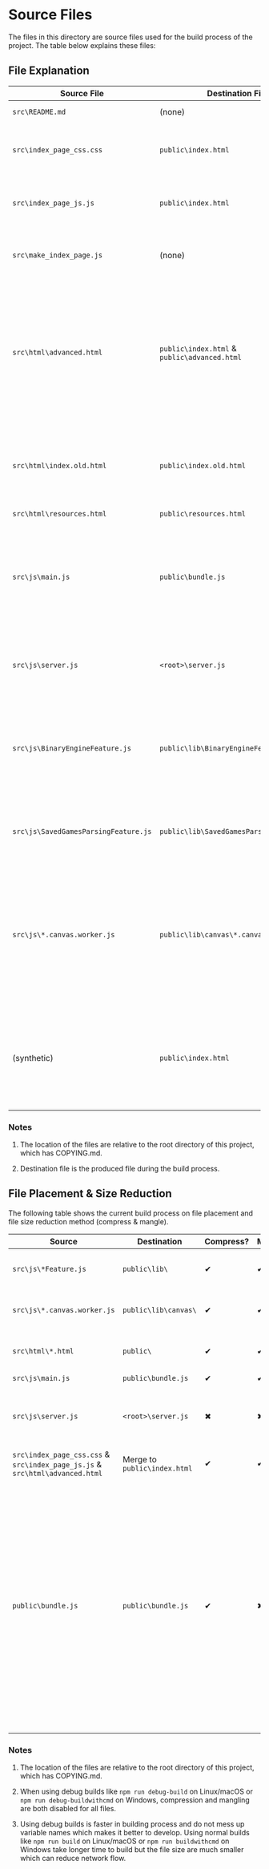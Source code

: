 ﻿# Source Files

The files in this directory are source files used for the build process of the project. The table below explains these files:

## File Explanation

| Source File                          | Destination File                             | Description                                                                                                                                                                                                                                                                                                                                             |
| ------------------------------------ | -------------------------------------------- | ------------------------------------------------------------------------------------------------------------------------------------------------------------------------------------------------------------------------------------------------------------------------------------------------------------------------------------------------------- |
| `src\README.md`                      | (none)                                       | This README, explaining the source files.                                                                                                                                                                                                                                                                                                               |
| `src\index_page_css.css`             | `public\index.html`                          | The additional Cascade Style Sheet to append to index.html (at the end of HTML head), which is based on advanced.html                                                                                                                                                                                                                                   |
| `src\index_page_js.js`               | `public\index.html`                          | The additional JavaScript to append to index.html (at the beginning of HTML body), which is based on advanced.html                                                                                                                                                                                                                                      |
| `src\make_index_page.js`             | (none)                                       | The script that builds index.html from `src\html\advanced.html`, `src\index_page_css.css` and `src\index_page_js.js`.                                                                                                                                                                                                                                   |
| `src\html\advanced.html`             | `public\index.html` & `public\advanced.html` | The main Hyper Text Markup Language file, "Advanced analysis" page, containing all function of themes, advanced timing system, play mode control, in browser Fairy-Stockfish, user piece graphics and variant settings; part of review mode and board setup; all HTML elements on the main page; interface to PGN/EPD parser and binary engine loading. |
| `src\html\index.old.html`            | `public\index.old.html`                      | This file is the legacy index.html which has some problems with Firefox, as it uses iframe to import advanced.html which might be problematic for WASM in Firefox. Not accessible directly from the page.                                                                                                                                               |
| `src\html\resources.html`            | `public\resources.html`                      | The "Resources" page.                                                                                                                                                                                                                                                                                                                                   |
| `src\js\main.js`                     | `public\bundle.js`                           | The main JavaScript file attached to advanced.html which imports ffish.js & Chessground X, and contains all function of position variants (custom positions), board logic and notation system; most of interactive analysis, board setup and search move dialog; part of review mode.                                                                   |
| `src\js\server.js`                   | `<root>\server.js`                           | The fairyground server or backend, which is the controller of binary engines and communicates with the webpage through WebSocket.                                                                                                                                                                                                                       |
| `src\js\BinaryEngineFeature.js`      | `public\lib\BinaryEngineFeature.js`          | This script exports all functions related to binary engines to advanced.html, such as UCI/UCCI/UCI-Cyclone/USI protocol translation, binary engine control logic and engine management/setup/settings UI. It does not contain GUI logic.                                                                                                                |
| `src\js\SavedGamesParsingFeature.js` | `public\lib\SavedGamesParsingFeature.js`     | This script exports all functions related to PGN/EPD parser, such as file processing and parser UI. It does not contain GUI logic.                                                                                                                                                                                                                      |
| `src\js\*.canvas.worker.js`          | `public\lib\canvas\*.canvas.worker.js`       | These scripts are canvas workers that renders the animation in an individual thread at page background for UI theme. They receive a OffscreenCanvas from main page and draw things on them. Changes made to the canvas are committed automatically to main page. You can find which UI theme uses the corresponding script in `public\uithemes.txt`.    |
| (synthetic)                          | `public\index.html`                          | The "Play against Fairy-Stockfish" page based on advanced.html, index_page_css.css and index_page_js.js that hides some elements while changed some default values to make it for suitable for play-only purposes.                                                                                                                                      |

### Notes

1. The location of the files are relative to the root directory of this project, which has COPYING.md.

2. Destination file is the produced file during the build process.

## File Placement & Size Reduction

The following table shows the current build process on file placement and file size reduction method (compress & mangle).

| Source                                                                       | Destination                  | Compress? | Mangle? | Note                                                                                                                                                                                                                                                                                 |
| ---------------------------------------------------------------------------- | ---------------------------- | --------- | ------- | ------------------------------------------------------------------------------------------------------------------------------------------------------------------------------------------------------------------------------------------------------------------------------------ |
| `src\js\*Feature.js`                                                         | `public\lib\`                | ✔        | ✔      | Can add more files without changing `package.json`                                                                                                                                                                                                                                   |
| `src\js\*.canvas.worker.js`                                                  | `public\lib\canvas\`         | ✔        | ✔      | Can add more files without changing `package.json`                                                                                                                                                                                                                                   |
| `src\html\*.html`                                                            | `public\`                    | ✔        | ✔      | Can add more files without changing `package.json`                                                                                                                                                                                                                                   |
| `src\js\main.js`                                                             | `public\bundle.js`           | ✔        | ✔      |
| `src\js\server.js`                                                           | `<root>\server.js`           | ✖        | ✖      | Only used in offline version, so reducing file size does not make sense.                                                                                                                                                                                                             |
| `src\index_page_css.css` & `src\index_page_js.js` & `src\html\advanced.html` | Merge to `public\index.html` | ✔        | ✔      |
| `public\bundle.js`                                                           | `public\bundle.js`           | ✔        | ✖      | bundle.js is a bundled file that also contains JavaScript from ffish.js and Chessground X and their dependencies, and thus needs to be compressed again after bundling. Due to the mixture of these files, mangling is not recommended as it can probably break the JavaScript file. |

### Notes

1. The location of the files are relative to the root directory of this project, which has COPYING.md.

2. When using debug builds like `npm run debug-build` on Linux/macOS or `npm run debug-buildwithcmd` on Windows, compression and mangling are both disabled for all files.

3. Using debug builds is faster in building process and do not mess up variable names which makes it better to develop. Using normal builds like `npm run build` on Linux/macOS or `npm run buildwithcmd` on Windows take longer time to build but the file size are much smaller which can reduce network flow.

